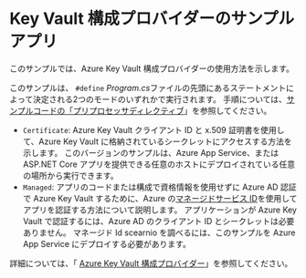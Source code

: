 # <a name="key-vault-configuration-provider-sample-app"></a>Key Vault 構成プロバイダーのサンプルアプリ

このサンプルでは、Azure Key Vault 構成プロバイダーの使用方法を示します。

このサンプルは、 `#define` *Program.cs*ファイルの先頭にあるステートメントによって決定される2つのモードのいずれかで実行されます。 手順については、[サンプルコードの「プリプロセッサディレクティブ](https://docs.microsoft.com/aspnet/core#preprocessor-directives-in-sample-code)」を参照してください。

* `Certificate`: Azure Key Vault クライアント ID と x.509 証明書を使用して、Azure Key Vault に格納されているシークレットにアクセスする方法を示します。 このバージョンのサンプルは、Azure App Service、または ASP.NET Core アプリを提供できる任意のホストにデプロイされている任意の場所から実行できます。
* `Managed`: アプリのコードまたは構成で資格情報を使用せずに Azure AD 認証で Azure Key Vault するために、Azure の[マネージドサービス ID](https://docs.microsoft.com/azure/active-directory/managed-identities-azure-resources/overview)を使用してアプリを認証する方法について説明します。 アプリケーションが Azure Key Vault で認証するには、Azure AD のクライアント ID とシークレットは必要ありません。 マネージド Id scearnio を調べるには、このサンプルを Azure App Service にデプロイする必要があります。

詳細については、「 [Azure Key Vault 構成プロバイダー](https://docs.microsoft.com/aspnet/core/security/key-vault-configuration)」を参照してください。
